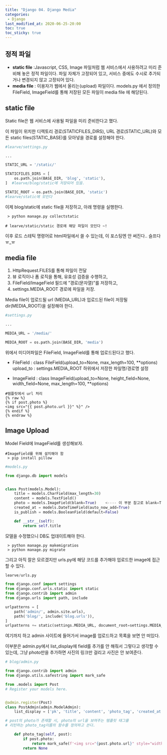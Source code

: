 ```yaml
---
title: "Django 04. Django Media"
categories:
 - Django
last_modified_at: 2020-06-25-20:00
toc: true
toc_sticky: true
---
```


## 정적 파일

- **static file** :Javascript, CSS, Image 파일처럼 웹 서비스에서 사용하려고 미리 
준비해 놓은 정적 파일이다. 파일 자체가 고정되어 있고, 서비스 중에도 수시로 추가되거나 
변경되지 않고 고정되어 있다.
- **media file** : 이용자가 웹에서 올리는(upload) 파일이다. 
models.py 에서 정의한 FileField, ImageField를 통해 저장된 모든 파일이 media file 에 해당된다.

## static file
Static file은 웹 서비스에 사용될 파일을 미리 준비한다고 했다.

이 파일이 위치한 디렉토리 경로(STATICFILES_DIRS), 
URL 경로(STATIC_URL)와 모든 static files(STATIC_BASE)를 모아넣을 경로를 설정해야 한다.
```python
#learve/settings.py

...

STATIC_URL = '/static/'  

STATICFILES_DIRS = [
    os.path.join(BASE_DIR, 'blog', 'static'),
]  #learve/blog/static에 저장되어 있음.

STATIC_ROOT = os.path.join(BASE_DIR, 'static') 
#learve/static에 모인다


```
이제 blog/static에 static file을 저장하고, 아래 명령을 실행한다. 
```shell
 > python manage.py collectstatic

# learve/static/static 경로에 해당 파일이 모인다 ~!
```
이후 로드 스테틱 명령어로 html파일에서 쓸 수 있는데, 이 포스팅엔 안 써진다.. 슬프다 ㅠ_ㅠ

## media file

1. HttpRequest.FILES를 통해 파일이 전달
2. 뷰 로직이나 폼 로직을 통해, 유효성 검증을 수행하고,
3. FileField/ImageField 필드에 ”경로(문자열)”를 저장하고,
4. settings.MEDIA_ROOT 경로에 파일을 저장.

Media file이 업로드될 url (MEDIA_URL)과 업로드된 file이 저장될 dir(MEDIA_ROOT)을 설정해야
한다.

```python
#settings.py

...

MEDIA_URL = '/media/'

MEDIA_ROOT = os.path.join(BASE_DIR, 'media')
```
위에서 미디어파일은 FileField, ImageField를 통해 업로드된다고 했다.

- FileField : class FileField(upload_to=None, max_length=100, **options)
  upload_to : settings.MEDIA_ROOT 하위에서 저장한 파일명/경로명 설정
 
- ImageField : class ImageField(upload_to=None, height_field=None, width_field=None, max_length=100, **options)

```
#템플릿에서 url 처리
{% raw %}
{% if post.photo %}
<img src="{{ post.photo.url }}" %}" />
{% endif %}
{% endraw %}
```

## Image Upload

Model Field에 ImageField를 생성해보자.

```shell
#ImageField를 위해 설치해야 함
 > pip install pillow 
```
```python
#models.py

from django.db import models


class Post(models.Model):
    title = models.CharField(max_length=30)
    content = models.TextField()
    photo = models.ImageField(blank=True)    <---- 이 부분 참고로 blank=True는 빈칸을 허용한다는 의미
    created_at = models.DateTimeField(auto_now_add=True)
    is_publish = models.BooleanField(default=False)

    def __str__(self):
        return self.title
```
모델을 수정했으니 DB도 업데이트해야 한다.
```shell
 > python manage.py makemigratios
 > python manage.py migrate
```
그리고 아직 잘은 모르겠지만 urls.py에 해당 코드를 추가해야 업로드한 image에 접근할 수 있다.

```python
learve/urls.py

from django.conf import settings
from django.conf.urls.static import static
from django.contrib import admin
from django.urls import path, include

urlpatterns = [
    path('admin/', admin.site.urls),
    path('blog/', include('blog.urls')),
]
urlpatterns += static(settings.MEDIA_URL, document_root=settings.MEDIA_ROOT)  <--- 이 부분
```
여기까지 하고 admin 사이트에 들어가서 image를 업로드하고 목록을 보면 안 떠있다.

이부분은 admin.py에서 list_display에 field를 추가를 안 해줘서 그렇다고 생각할 수 있는데,
그냥 photo만을 추가하면 사진의 링크만 걸리고 사진은 안 보여준다. 
```python
# blog/admin.py

from django.contrib import admin
from django.utils.safestring import mark_safe

from .models import Post
# Register your models here.


@admin.register(Post)
class PostAdmin(admin.ModelAdmin):
    list_display = ['pk', 'title', 'content', 'photo_tag', 'created_at', 'is_publish',]

# post의 photo가 존재할 시, photo의 url을 보여주는 템플릿 태그를 
# 리턴하는 photo_tag이름의 함수를 정의하고 쓴다.

    def photo_tag(self, post):
        if post.photo:
            return mark_safe(f'<img src="{post.photo.url}" style="width:72px">')
        return None

```
